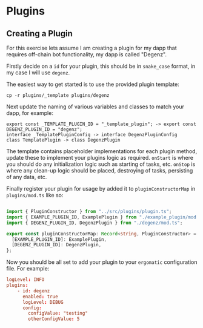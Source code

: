 # Plugins

## Creating a Plugin

For this exercise lets assume I am creating a plugin for my dapp that requires off-chain bot functionality, my dapp is called "Degenz".

Firstly decide on a `id` for your plugin, this should be in `snake_case` format, in my case I will use `degenz`.

The easiest way to get started is to use the provided plugin template:

```
cp -r plugins/_template plugins/degenz
```

Next update the naming of various variables and classes to match your dapp, for example:

```
export const _TEMPLATE_PLUGIN_ID = "_template_plugin"; -> export const DEGENZ_PLUGIN_ID = "degenz";
interface _TemplatePluginConfig -> interface DegenzPluginConfig
class TemplatePlugin -> class DegenzPlugin
```

The template contains placeholder implementations for each plugin method, update these to implement your plugins logic as required.
`onStart` is where you should do any initialization logic such as starting of tasks, etc.
`onStop` is where any clean-up logic should be placed, destroying of tasks, persisting of any data, etc.

Finally register your plugin for usage by added it to `pluginConstructorMap` in `plugins/mod.ts` like so:

```ts

import { PluginConstructor } from "../src/plugins/plugin.ts";
import { EXAMPLE_PLUGIN_ID, ExamplePlugin } from "./example_plugin/mod.ts";
import { DEGENZ_PLUGIN_ID, DegenzPlugin } from "./degenz/mod.ts";

export const pluginConstructorMap: Record<string, PluginConstructor> = {
  [EXAMPLE_PLUGIN_ID]: ExamplePlugin,
  [DEGENZ_PLUGIN_ID]: DegenzPlugin,
};
```

Now you should be all set to add your plugin to your `ergomatic` configuration file. For example:

```toml
logLevel: INFO
plugins:
    - id: degenz
      enabled: true
      logLevel: DEBUG
      config:
        configValue: "testing"
        otherConfigValue: 5
```
